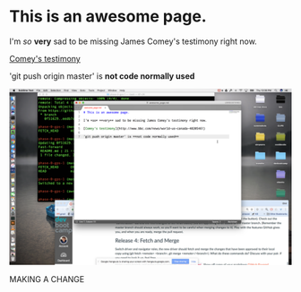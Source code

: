 # This is an awesome page.

I'm *so* **very** sad to be missing James Comey's testimony right now.

[Comey's testimony](http://www.bbc.com/news/world-us-canada-40205461)

'git push origin master' is **not code normally used**

![screenshot](./screenshot.png)


MAKING A CHANGE